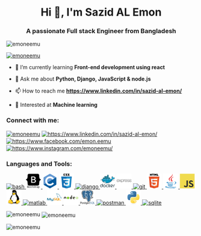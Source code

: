 <!---
- 👋 Hi, I’m Sazid
- 🌱 I’m currently learning django and node.js 
- 👀 I’m interested at machine learning

https://twitter.com/emoneemu
https://www.linkedin.com/in/sazid-al-emon/
&nbsp;&nbsp;&nbsp;&nbsp;
emoneemu/emoneemu is a ✨ special ✨ repository because its `README.md` (this file) appears on your GitHub profile.
You can click the Preview link to take a look at your changes.


<h1 align="center">Hi there , I am Sazid AL Emon 👋 </h1>

- 💬 ask me about <strong>Python, Django, JavaScript & node.js</strong>
- 🌱 I’m currently learning <strong>Front-end development using react</strong>
- 📫 How to reach me: <a href= "https://www.linkedin.com/in/sazid-al-emon/" target="_blank">Sazid AL Emon</a>
- 👀 interested at <strong>Machine Learning</strong>


<p align="center">
  <img src="https://github-readme-stats.vercel.app/api?username=emoneemu&show_icons="true" alt="emoneemu">
</p>
&nbsp;&nbsp;&nbsp;&nbsp;
<p align="center">
  <a href="https://www.linkedin.com/in/sazid-al-emon/" target="_blank"><img src=""></a>
</p>
--->                                                                              
<h1 align="center">Hi 👋, I'm Sazid AL Emon</h1>
<h3 align="center">A passionate Full stack Engineer from Bangladesh</h3>

<p align="left"> <img src="https://komarev.com/ghpvc/?username=emoneemu&label=Profile%20views&color=0e75b6&style=flat" alt="emoneemu" /> </p>

<p align="left"> <a href="https://twitter.com/emoneemu" target="blank"><img src="https://img.shields.io/twitter/follow/emoneemu?logo=twitter&style=for-the-badge" alt="emoneemu" /></a> </p>

- 🌱 I’m currently learning **Front-end development using react**

- 💬 Ask me about **Python, Django, JavaScript & node.js**

- 📫 How to reach me **https://www.linkedin.com/in/sazid-al-emon/**

- 👀 Interested at **Machine learning**

<h3 align="left">Connect with me:</h3>
<p align="left">
<a href="https://twitter.com/emoneemu" target="blank"><img align="center" src="https://raw.githubusercontent.com/rahuldkjain/github-profile-readme-generator/master/src/images/icons/Social/twitter.svg" alt="emoneemu" height="30" width="40" /></a>
<a href="https://linkedin.com/in/https://www.linkedin.com/in/sazid-al-emon/" target="blank"><img align="center" src="https://raw.githubusercontent.com/rahuldkjain/github-profile-readme-generator/master/src/images/icons/Social/linked-in-alt.svg" alt="https://www.linkedin.com/in/sazid-al-emon/" height="30" width="40" /></a>
<a href="https://fb.com/https://www.facebook.com/emon.eemu" target="blank"><img align="center" src="https://raw.githubusercontent.com/rahuldkjain/github-profile-readme-generator/master/src/images/icons/Social/facebook.svg" alt="https://www.facebook.com/emon.eemu" height="30" width="40" /></a>
<a href="https://instagram.com/https://www.instagram.com/emoneemu/" target="blank"><img align="center" src="https://raw.githubusercontent.com/rahuldkjain/github-profile-readme-generator/master/src/images/icons/Social/instagram.svg" alt="https://www.instagram.com/emoneemu/" height="30" width="40" /></a>
</p>

<h3 align="left">Languages and Tools:</h3>
<p align="left"> <a href="https://www.gnu.org/software/bash/" target="_blank" rel="noreferrer"> <img src="https://www.vectorlogo.zone/logos/gnu_bash/gnu_bash-icon.svg" alt="bash" width="40" height="40"/> </a> <a href="https://getbootstrap.com" target="_blank" rel="noreferrer"> <img src="https://raw.githubusercontent.com/devicons/devicon/master/icons/bootstrap/bootstrap-plain-wordmark.svg" alt="bootstrap" width="40" height="40"/> </a> <a href="https://www.cprogramming.com/" target="_blank" rel="noreferrer"> <img src="https://raw.githubusercontent.com/devicons/devicon/master/icons/c/c-original.svg" alt="c" width="40" height="40"/> </a> <a href="https://www.w3schools.com/css/" target="_blank" rel="noreferrer"> <img src="https://raw.githubusercontent.com/devicons/devicon/master/icons/css3/css3-original-wordmark.svg" alt="css3" width="40" height="40"/> </a> <a href="https://www.djangoproject.com/" target="_blank" rel="noreferrer"> <img src="https://cdn.worldvectorlogo.com/logos/django.svg" alt="django" width="40" height="40"/> </a> <a href="https://www.docker.com/" target="_blank" rel="noreferrer"> <img src="https://raw.githubusercontent.com/devicons/devicon/master/icons/docker/docker-original-wordmark.svg" alt="docker" width="40" height="40"/> </a> <a href="https://expressjs.com" target="_blank" rel="noreferrer"> <img src="https://raw.githubusercontent.com/devicons/devicon/master/icons/express/express-original-wordmark.svg" alt="express" width="40" height="40"/> </a> <a href="https://git-scm.com/" target="_blank" rel="noreferrer"> <img src="https://www.vectorlogo.zone/logos/git-scm/git-scm-icon.svg" alt="git" width="40" height="40"/> </a> <a href="https://www.w3.org/html/" target="_blank" rel="noreferrer"> <img src="https://raw.githubusercontent.com/devicons/devicon/master/icons/html5/html5-original-wordmark.svg" alt="html5" width="40" height="40"/> </a> <a href="https://www.java.com" target="_blank" rel="noreferrer"> <img src="https://raw.githubusercontent.com/devicons/devicon/master/icons/java/java-original.svg" alt="java" width="40" height="40"/> </a> <a href="https://developer.mozilla.org/en-US/docs/Web/JavaScript" target="_blank" rel="noreferrer"> <img src="https://raw.githubusercontent.com/devicons/devicon/master/icons/javascript/javascript-original.svg" alt="javascript" width="40" height="40"/> </a> <a href="https://www.linux.org/" target="_blank" rel="noreferrer"> <img src="https://raw.githubusercontent.com/devicons/devicon/master/icons/linux/linux-original.svg" alt="linux" width="40" height="40"/> </a> <a href="https://www.mathworks.com/" target="_blank" rel="noreferrer"> <img src="https://upload.wikimedia.org/wikipedia/commons/2/21/Matlab_Logo.png" alt="matlab" width="40" height="40"/> </a> <a href="https://www.mysql.com/" target="_blank" rel="noreferrer"> <img src="https://raw.githubusercontent.com/devicons/devicon/master/icons/mysql/mysql-original-wordmark.svg" alt="mysql" width="40" height="40"/> </a> <a href="https://nodejs.org" target="_blank" rel="noreferrer"> <img src="https://raw.githubusercontent.com/devicons/devicon/master/icons/nodejs/nodejs-original-wordmark.svg" alt="nodejs" width="40" height="40"/> </a> <a href="https://www.postgresql.org" target="_blank" rel="noreferrer"> <img src="https://raw.githubusercontent.com/devicons/devicon/master/icons/postgresql/postgresql-original-wordmark.svg" alt="postgresql" width="40" height="40"/> </a> <a href="https://postman.com" target="_blank" rel="noreferrer"> <img src="https://www.vectorlogo.zone/logos/getpostman/getpostman-icon.svg" alt="postman" width="40" height="40"/> </a> <a href="https://www.python.org" target="_blank" rel="noreferrer"> <img src="https://raw.githubusercontent.com/devicons/devicon/master/icons/python/python-original.svg" alt="python" width="40" height="40"/> </a> <a href="https://www.sqlite.org/" target="_blank" rel="noreferrer"> <img src="https://www.vectorlogo.zone/logos/sqlite/sqlite-icon.svg" alt="sqlite" width="40" height="40"/> </a> </p>

<p><img align="left" src="https://github-readme-stats.vercel.app/api/top-langs?username=emoneemu&show_icons=true&locale=en&layout=compact" alt="emoneemu" /></p>

<p>&nbsp;<img align="center" src="https://github-readme-stats.vercel.app/api?username=emoneemu&show_icons=true&locale=en" alt="emoneemu" /></p>

<p><img align="center" src="https://github-readme-streak-stats.herokuapp.com/?user=emoneemu&" alt="emoneemu" /></p>
